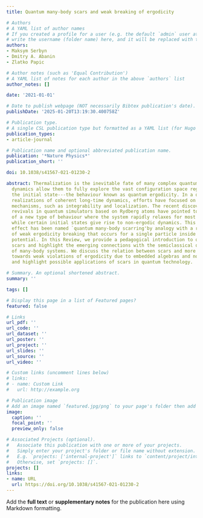 ```yaml
---
title: Quantum many-body scars and weak breaking of ergodicity

# Authors
# A YAML list of author names
# If you created a profile for a user (e.g. the default `admin` user at `content/authors/admin/`), 
# write the username (folder name) here, and it will be replaced with their full name and linked to their profile.
authors:
- Maksym Serbyn
- Dmitry A. Abanin
- Zlatko Papic

# Author notes (such as 'Equal Contribution')
# A YAML list of notes for each author in the above `authors` list
author_notes: []

date: '2021-01-01'

# Date to publish webpage (NOT necessarily Bibtex publication's date).
publishDate: '2025-01-20T13:19:30.400758Z'

# Publication type.
# A single CSL publication type but formatted as a YAML list (for Hugo requirements).
publication_types:
- article-journal

# Publication name and optional abbreviated publication name.
publication: '*Nature Physics*'
publication_short: ''

doi: 10.1038/s41567-021-01230-2

abstract: Thermalization is the inevitable fate of many complex quantum systems, whose
  dynamics allow them to fully explore the vast configuration space regardless of
  the initial state---the behaviour known as quantum ergodicity. In a quest for experimental
  realizations of coherent long-time dynamics, efforts have focused on ergodicity-breaking
  mechanisms, such as integrability and localization. The recent discovery of persistent
  revivals in quantum simulators based on Rydberg atoms have pointed to the existence
  of a new type of behaviour where the system rapidly relaxes for most initial conditions,
  while certain initial states give rise to non-ergodic dynamics. This collective
  effect has been named `quantum many-body scarring'by analogy with a related form
  of weak ergodicity breaking that occurs for a single particle inside a stadium billiard
  potential. In this Review, we provide a pedagogical introduction to quantum many-body
  scars and highlight the emerging connections with the semiclassical quantization
  of many-body systems. We discuss the relation between scars and more general routes
  towards weak violations of ergodicity due to embedded algebras and non-thermal eigenstates,
  and highlight possible applications of scars in quantum technology.

# Summary. An optional shortened abstract.
summary: ''

tags: []

# Display this page in a list of Featured pages?
featured: false

# Links
url_pdf: ''
url_code: ''
url_dataset: ''
url_poster: ''
url_project: ''
url_slides: ''
url_source: ''
url_video: ''

# Custom links (uncomment lines below)
# links:
# - name: Custom Link
#   url: http://example.org

# Publication image
# Add an image named `featured.jpg/png` to your page's folder then add a caption below.
image:
  caption: ''
  focal_point: ''
  preview_only: false

# Associated Projects (optional).
#   Associate this publication with one or more of your projects.
#   Simply enter your project's folder or file name without extension.
#   E.g. `projects: ['internal-project']` links to `content/project/internal-project/index.md`.
#   Otherwise, set `projects: []`.
projects: []
links:
- name: URL
  url: https://doi.org/10.1038/s41567-021-01230-2
---
```


Add the **full text** or **supplementary notes** for the publication here using Markdown formatting.
